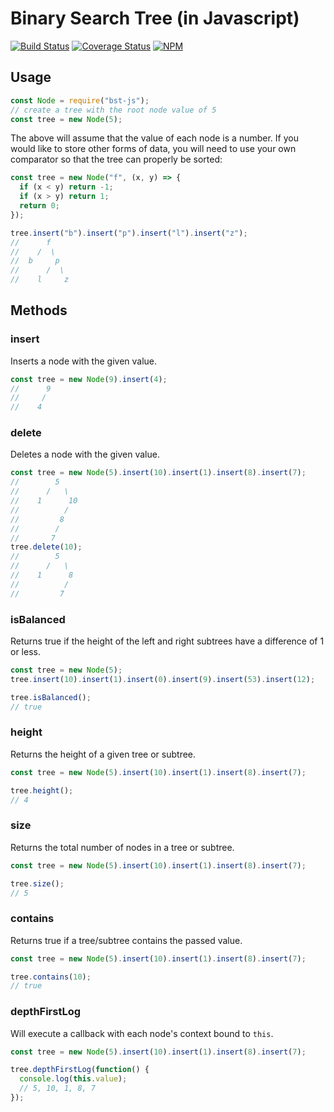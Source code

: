 # Binary Search Tree (in Javascript)
[![Build Status](https://travis-ci.org/scttdavs/bst.svg)](https://travis-ci.org/scttdavs/bst) [![Coverage Status](https://coveralls.io/repos/github/scttdavs/bst/badge.svg?branch=master)](https://coveralls.io/github/scttdavs/bst?branch=master) [![NPM](https://img.shields.io/npm/v/bst-js.svg)](https://www.npmjs.com/package/bst-js)

## Usage

```js
const Node = require("bst-js");
// create a tree with the root node value of 5
const tree = new Node(5);
```

The above will assume that the value of each node is a number. If you would like to store other forms of data, you will need to use your own comparator so that the tree can properly be sorted:
```js
const tree = new Node("f", (x, y) => {
  if (x < y) return -1;
  if (x > y) return 1;
  return 0;
});

tree.insert("b").insert("p").insert("l").insert("z");
//      f
//    /  \
//  b     p
//      /  \
//    l     z
```

## Methods

### insert
Inserts a node with the given value.
```js
const tree = new Node(9).insert(4);
//      9
//     /
//    4
```

### delete
Deletes a node with the given value.
```js
const tree = new Node(5).insert(10).insert(1).insert(8).insert(7);
//        5
//      /   \
//    1      10
//          /
//         8
//        /
//       7
tree.delete(10);
//        5
//      /   \
//    1      8
//          /
//         7
```

### isBalanced
Returns true if the height of the left and right subtrees have a difference of 1 or less.
```js
const tree = new Node(5);
tree.insert(10).insert(1).insert(0).insert(9).insert(53).insert(12);

tree.isBalanced();
// true
```

### height
Returns the height of a given tree or subtree.
```js
const tree = new Node(5).insert(10).insert(1).insert(8).insert(7);

tree.height();
// 4
```

### size
Returns the total number of nodes in a tree or subtree.
```js
const tree = new Node(5).insert(10).insert(1).insert(8).insert(7);

tree.size();
// 5
```

### contains
Returns true if a tree/subtree contains the passed value.
```js
const tree = new Node(5).insert(10).insert(1).insert(8).insert(7);

tree.contains(10);
// true
```

### depthFirstLog
Will execute a callback with each node's context bound to `this`.
```js
const tree = new Node(5).insert(10).insert(1).insert(8).insert(7);

tree.depthFirstLog(function() {
  console.log(this.value);
  // 5, 10, 1, 8, 7
});
```
